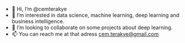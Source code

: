 - 👋 Hi, I’m @cemterakye
- 👀 I’m interested in data science, machine learning, deep learning and business intelligence.
- 💞️ I’m looking to collaborate on some projects about deep learning.
- 📫 You can reach me at that adress cem.terakye@gmail.com

<!---
cemterakye/cemterakye is a ✨ special ✨ repository because its `README.md` (this file) appears on your GitHub profile.
You can click the Preview link to take a look at your changes.
--->
